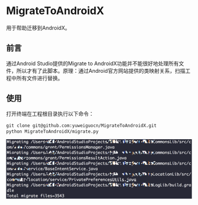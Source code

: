 # MigrateToAndroidX

用于帮助迁移到AndroidX。

## 前言
通过Android Studio提供的Migrate to AndroidX功能并不能很好地处理所有文件，所以才有了此脚本。原理：通过Android官方网站提供的类映射关系，扫描工程中所有文件进行替换。

## 使用

打开终端在工程根目录执行以下命令：
```
git clone git@github.com:yuweiguocn/MigrateToAndroidX.git
python MigrateToAndroidX/migrate.py
```

![](./result.png)
